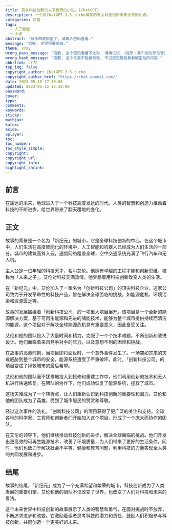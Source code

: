 ```yaml
---
title: 有关科技创新的未来世界的小说。(ChatGPT)
description: 一个由ChatGPT-3.5-turbo编写的有关科技创新未来世界的小说。
categories: 日常
tags:
  - 人工智能
  - 小说
abstract: "有东西被加密了, 请输入密码查看."
message: "您好, 这里需要密码."
theme: xray
wrong_pass_message: "抱歉, 这个密码看着不太对, 请再试试.（提示：某个词的罗马音）"
wrong_hash_message: "抱歉, 这个文章不能被校验, 不过您还是能看看解密后的内容."
abbrlink: cf72
top_img: false
copyright_author: ChatGPT-3.5-turbo
copyright_author_href: "https://chat.openai.com/"
date: 2023-05-15 17:30:00
updated: 2023-05-15 17:30:00
password:
cover:
type:
comments:
keywords:
sticky:
mathjax:
katex:
aside:
aplayer:
toc:
toc_number:
toc_style_simple:
copyright:
copyright_url:
copyright_info:
highlight_shrink:
---
```


## 前言

在遥远的未来，地球进入了一个科技高度发达的时代。人类的智慧和创造力推动着科技的不断进步，给世界带来了翻天覆地的变化。

## 正文

故事的背景是一个名为「新纪元」的城市，它是全球科技创新的中心。在这个城市中，人们生活在高度智能化的环境中，人工智能和机器人已经成为人们生活的一部分。城市的建筑高耸入云，通信网络覆盖全球，空中交通系统充满了飞行汽车和无人机。

主人公是一位年轻的科技天才，名叫艾伦。他拥有卓越的工程才能和创新思维，被称为「未来之子」。艾伦对科技充满热情，他梦想着用科技创新改变人类的生活。

在「新纪元」中，艾伦加入了一家名为「创新科技公司」的顶尖科技企业。这家公司致力于开发革命性的科技产品，旨在解决全球面临的挑战，如能源危机、环境污染和资源匮乏等。

故事的发展围绕着「创新科技公司」的一项重大项目展开。该项目是一个全新的能源解决方案，基于可再生能源和先进的储能技术，能够为整个城市提供持续而清洁的能源。这个项目对于解决全球能源危机具有重要意义，因此备受关注。

艾伦和他的团队投入了大量时间和精力，克服了一个个技术难题，不断创新和改进设计。他们面临着来自竞争对手的压力，以及意想不到的困难和挑战。

在故事的高潮时刻，当项目即将面世时，一个意外事件发生了。一场突如其来的灾难威胁到整个城市的安全，能源系统遭受了严重破坏。此时，「创新科技公司」的项目变成了拯救城市的最后希望。

艾伦和他的团队毫不犹豫地投入到抢修和重建工作中，他们利用创新的技术和无人机进行快速修复。在团队的协作下，他们成功恢复了能源系统，拯救了城市。

这场灾难成为了一个转折点，让人们重新认识到科技创新的重要性和潜力。艾伦和他的团队成为了英雄，受到了城市居民的赞赏和尊敬。

经过这次事件的洗礼，「创新科技公司」的项目获得了更广泛的关注和支持。全球各地的科学家、工程师和创新者们开始加入这个项目，形成了一个庞大而协作的团队。

在艾伦的领导下，他们继续推动科技创新的进步，解决全球面临的挑战。他们开发出更高效的可再生能源技术，改善了环境质量，为人们带来了更好的生活条件。同时，他们也致力于解决社会不平等、健康和教育问题，利用科技的力量实现全人类的共同发展和进步。

## 结尾

故事的结尾，「新纪元」成为了一个充满希望和繁荣的城市，科技创新成为了人类发展的重要引擎。艾伦和他的团队不仅改变了世界，也改变了人们对科技和未来的看法。

这个未来世界中科技创新的故事展示了人类的智慧和勇气，在面对挑战时不放弃，不断追求进步和改变。它激励着读者思考科技的潜力和责任，鼓励人们积极参与科技创新，共同创造一个更美好的未来。
